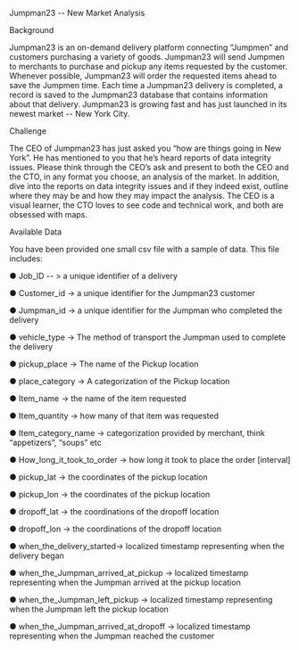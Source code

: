 Jumpman23 -- New Market Analysis 
 
Background 
 
Jumpman23 is an on-demand delivery platform connecting “Jumpmen” and customers purchasing a variety of goods. Jumpman23 will send Jumpmen to merchants to purchase and pickup any items requested by the customer. Whenever possible, Jumpman23 will order the requested items ahead to save the Jumpmen time. Each time a Jumpman23 delivery is completed, a record is saved to the Jumpman23 database that contains information about that delivery. Jumpman23 is growing fast and has just launched in its newest market -- New York City. 
 
Challenge 
 
The CEO of Jumpman23 has just asked you “how are things going in New York”. He has mentioned to you that he’s heard reports of data integrity issues. Please think through the CEO’s ask and present to both the CEO and the CTO, in any format you choose, an analysis of the market. In addition, dive into the reports on data integrity issues and if they indeed exist, outline where they may be and how they may impact the analysis. The CEO is a visual learner, the CTO loves to see code and technical work,  and both are obsessed with maps.  
 
Available Data 
 
You have been provided one small csv file with a sample of data. This file includes:

● Job_ID  -- > a unique identifier of a delivery 

● Customer_id → a unique identifier for the Jumpman23 customer 

● Jumpman_id → a unique identifier for the Jumpman who completed the delivery 

● vehicle_type → The method of transport the Jumpman used to complete the delivery 

● pickup_place → The name of the Pickup location 

● place_category → A categorization of the Pickup location 

● Item_name → the name of the item requested 

● Item_quantity → how many of that item was requested 

● Item_category_name → categorization provided by merchant, think “appetizers”, “soups” etc 

● How_long_it_took_to_order → how long it took to place the order [interval] 

● pickup_lat → the coordinates of the pickup location 

● pickup_lon → the coordinates of the pickup location 

● dropoff_lat → the coordinations of the dropoff location  

● dropoff_lon → the coordinations of the dropoff location  

● when_the_delivery_started→ localized timestamp representing when the delivery began 

● when_the_Jumpman_arrived_at_pickup → localized timestamp representing when the Jumpman arrived at the pickup location 

● when_the_Jumpman_left_pickup → localized timestamp representing when the Jumpman left the pickup location 

● when_the_Jumpman_arrived_at_dropoff → localized timestamp representing when the Jumpman reached the customer

